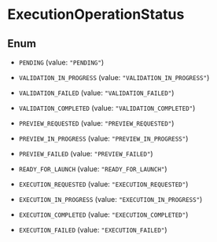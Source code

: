 

# ExecutionOperationStatus

## Enum


* `PENDING` (value: `"PENDING"`)

* `VALIDATION_IN_PROGRESS` (value: `"VALIDATION_IN_PROGRESS"`)

* `VALIDATION_FAILED` (value: `"VALIDATION_FAILED"`)

* `VALIDATION_COMPLETED` (value: `"VALIDATION_COMPLETED"`)

* `PREVIEW_REQUESTED` (value: `"PREVIEW_REQUESTED"`)

* `PREVIEW_IN_PROGRESS` (value: `"PREVIEW_IN_PROGRESS"`)

* `PREVIEW_FAILED` (value: `"PREVIEW_FAILED"`)

* `READY_FOR_LAUNCH` (value: `"READY_FOR_LAUNCH"`)

* `EXECUTION_REQUESTED` (value: `"EXECUTION_REQUESTED"`)

* `EXECUTION_IN_PROGRESS` (value: `"EXECUTION_IN_PROGRESS"`)

* `EXECUTION_COMPLETED` (value: `"EXECUTION_COMPLETED"`)

* `EXECUTION_FAILED` (value: `"EXECUTION_FAILED"`)



